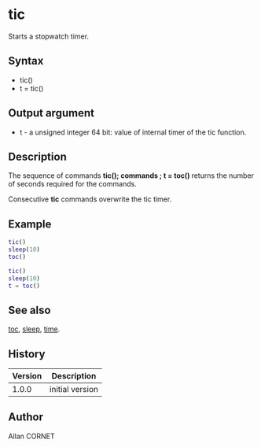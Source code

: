 # tic

Starts a stopwatch timer.

## Syntax

- tic()
- t = tic()

## Output argument

- t - a unsigned integer 64 bit: value of internal timer of the tic function.

## Description

  <p>The sequence of commands <b>tic(); commands ; t = toc() </b>returns the number of seconds required for the commands.</p>
  <p>Consecutive <b>tic</b> commands overwrite the tic timer.</p>

## Example

```matlab
tic()
sleep(10)
toc()

tic()
sleep(10)
t = toc()
```

## See also

[toc](toc.md), [sleep](sleep.md), [time](time.md).

## History

| Version | Description     |
| ------- | --------------- |
| 1.0.0   | initial version |

## Author

Allan CORNET

